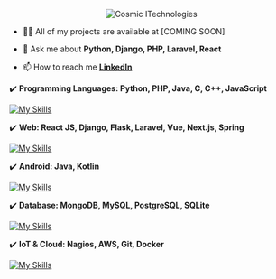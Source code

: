 <p align="center">
  <img align="center" src="https://i.ibb.co/7pr9Pzb/cosmic-full-black.png" alt="Cosmic ITechnologies" />
</p>

- 👨‍💻 All of my projects are available at [COMING SOON]

- 💬 Ask me about **Python, Django, PHP, Laravel, React**

- 📫 How to reach me **[LinkedIn](https://www.linkedin.com/in/diego-parra-838739212/)**

✔️ **Programming Languages: Python, PHP, Java, C, C++, JavaScript**

[![My Skills](https://skillicons.dev/icons?i=py,java,php,java,c,cpp,js)](https://skillicons.dev)

✔️ **Web: React JS, Django, Flask, Laravel, Vue, Next.js, Spring**

[![My Skills](https://skillicons.dev/icons?i=react,django,flask,laravel,html,css,vue,nextjs,spring)](https://skillicons.dev)

✔️ **Android: Java, Kotlin**

[![My Skills](https://skillicons.dev/icons?i=java,kotlin)](https://skillicons.dev)

✔️ **Database: MongoDB, MySQL,  PostgreSQL, SQLite**

[![My Skills](https://skillicons.dev/icons?i=mongodb,mysql,postgres,sqlite)](https://skillicons.dev)

✔️ **IoT & Cloud: Nagios, AWS, Git, Docker**

[![My Skills](https://skillicons.dev/icons?i=linux,aws,git,docker)](https://skillicons.dev)
